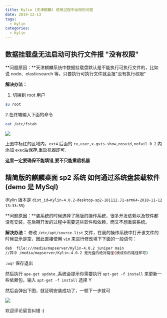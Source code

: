```yaml
---
title: Kylin (天津麒麟) 使用过程中出现的问题
date: 2019-12-13
tags:
  - Kylin
categories:
  - Kylin
---
```


## 数据挂载盘无法启动可执行文件报 "没有权限"

**问题原因：**天津麒麟系统中数据挂载盘默认是不能执行可执行文件的，比如说 node、elasticsearch 等，只要执行可执行文件就会报"没有执行权限"

**解决办法：**

1. 切换到 root 用户

```bash
su root
```

2.在终端输入下面的命令

```bash
cat /etc/fstab
```

![](http://lc-zltjehai.cn-n1.lcfile.com/2fa70056e984bc199390/kylin1-1.png)

上图中标红的区域内，`ext4` 后面的 `rv,user,x-gvis-show,nosuid,nofail 0 2`
内添加 `exec`后保存,重启机器即可.

**这里一定要确保不能填错,要不只能重启机器**

## 精简版的麒麟桌面 sp2 系统 如何通过系统盘装载软件(demo 是 MySql)

(Kylin 版本是 `dist_id=Kylin-4.0.2-desktop-sp2-181112.J1-arm64-2018-11-12 13:33:55`)

**问题原因：**装系统的时候选择了简版的操作系统，很多开发依赖以及软件都没有安装，在后期开发的过程中需要这些软件和依赖，而又不想重装系统。

**解决办法：** 修改 `/etc/apt/source.list` 文件，在我的操作系统中打开该文件的时候显示是空，因此直接使用 `vim` 来进行修改填下下面的一段语句：

```bash
deb  file:///media/mapserver/Kylin-4.0.2 juniper main
//其中 /media/mapserver/Kylin-4.0.2 是光盘的绝对路径(换成你的路径即可)

```

`:wq!` 保存退出

然后执行 `ape-get update` ,系统会提示你需要执行 `apt-get -f install` 来更新一些依赖包，输入 `apt-get -f install` 选择 Y

然后会弹出下图，就证明安装成功了，一顿下一步就可

![](http://lc-zltjehai.cn-n1.lcfile.com/055afb0cdf71960417b7/kylin1-2.jpg)

欢迎评论留言纠错 :)
